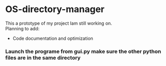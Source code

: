 # OS-directory-manager
This a prototype of my project Iam still working on.<br>
Planning to add:
- Code documentation and optimization
### Launch the programe from gui.py make sure the other python files are in the same directory<br>
